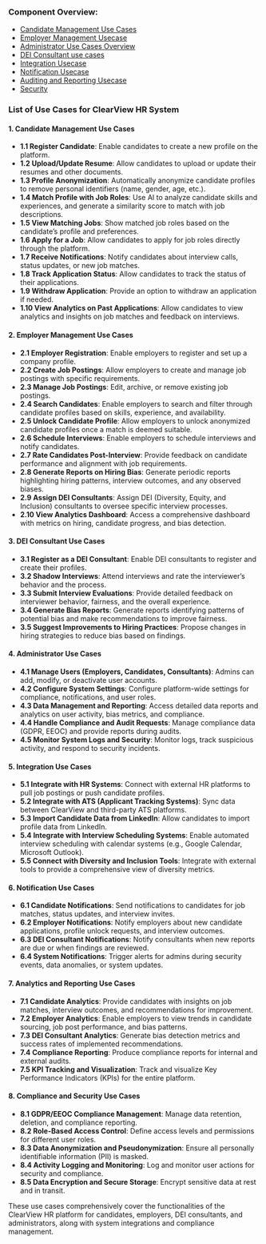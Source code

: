 
### Component Overview:

- [Candidate  Management Use Cases](https://github.com/bindubc/ClearViewSystem/tree/main/UseCase/Candidate%20Management%20Usecase)
- [Employer Management Usecase](https://github.com/bindubc/ClearViewSystem/tree/main/UseCase/Employer%20Management%20Use%20Cases)
- [Administrator Use Cases Overview](https://github.com/bindubc/ClearViewSystem/tree/main/UseCase/Administrator%20Use%20Cases)
- [DEI Consultant use cases](https://github.com/bindubc/ClearViewSystem/tree/main/UseCase/DEI%20Consultant%20Use%20Cases)
- [Integration Usecase](https://github.com/bindubc/ClearViewSystem/tree/main/UseCase/Integration%20Use%20Cases)
- [Notification Usecase](https://github.com/bindubc/ClearViewSystem/tree/main/UseCase/Notification%20Use%20Cases)
- [Auditing and Reporting Usecase](https://github.com/bindubc/ClearViewSystem/tree/main/UseCase/Reporting)
- [Security](https://github.com/bindubc/ClearViewSystem/tree/main/UseCase/Security)

### **List of Use Cases for ClearView HR System**

#### **1. Candidate Management Use Cases**
   - **1.1 Register Candidate**: Enable candidates to create a new profile on the platform.
   - **1.2 Upload/Update Resume**: Allow candidates to upload or update their resumes and other documents.
   - **1.3 Profile Anonymization**: Automatically anonymize candidate profiles to remove personal identifiers (name, gender, age, etc.).
   - **1.4 Match Profile with Job Roles**: Use AI to analyze candidate skills and experiences, and generate a similarity score to match with job descriptions.
   - **1.5 View Matching Jobs**: Show matched job roles based on the candidate’s profile and preferences.
   - **1.6 Apply for a Job**: Allow candidates to apply for job roles directly through the platform.
   - **1.7 Receive Notifications**: Notify candidates about interview calls, status updates, or new job matches.
   - **1.8 Track Application Status**: Allow candidates to track the status of their applications.
   - **1.9 Withdraw Application**: Provide an option to withdraw an application if needed.
   - **1.10 View Analytics on Past Applications**: Allow candidates to view analytics and insights on job matches and feedback on interviews.

#### **2. Employer Management Use Cases**
   - **2.1 Employer Registration**: Enable employers to register and set up a company profile.
   - **2.2 Create Job Postings**: Allow employers to create and manage job postings with specific requirements.
   - **2.3 Manage Job Postings**: Edit, archive, or remove existing job postings.
   - **2.4 Search Candidates**: Enable employers to search and filter through candidate profiles based on skills, experience, and availability.
   - **2.5 Unlock Candidate Profile**: Allow employers to unlock anonymized candidate profiles once a match is deemed suitable.
   - **2.6 Schedule Interviews**: Enable employers to schedule interviews and notify candidates.
   - **2.7 Rate Candidates Post-Interview**: Provide feedback on candidate performance and alignment with job requirements.
   - **2.8 Generate Reports on Hiring Bias**: Generate periodic reports highlighting hiring patterns, interview outcomes, and any observed biases.
   - **2.9 Assign DEI Consultants**: Assign DEI (Diversity, Equity, and Inclusion) consultants to oversee specific interview processes.
   - **2.10 View Analytics Dashboard**: Access a comprehensive dashboard with metrics on hiring, candidate progress, and bias detection.

#### **3. DEI Consultant Use Cases**
   - **3.1 Register as a DEI Consultant**: Enable DEI consultants to register and create their profiles.
   - **3.2 Shadow Interviews**: Attend interviews and rate the interviewer’s behavior and the process.
   - **3.3 Submit Interview Evaluations**: Provide detailed feedback on interviewer behavior, fairness, and the overall experience.
   - **3.4 Generate Bias Reports**: Generate reports identifying patterns of potential bias and make recommendations to improve fairness.
   - **3.5 Suggest Improvements to Hiring Practices**: Propose changes in hiring strategies to reduce bias based on findings.

#### **4. Administrator Use Cases**
   - **4.1 Manage Users (Employers, Candidates, Consultants)**: Admins can add, modify, or deactivate user accounts.
   - **4.2 Configure System Settings**: Configure platform-wide settings for compliance, notifications, and user roles.
   - **4.3 Data Management and Reporting**: Access detailed data reports and analytics on user activity, bias metrics, and compliance.
   - **4.4 Handle Compliance and Audit Requests**: Manage compliance data (GDPR, EEOC) and provide reports during audits.
   - **4.5 Monitor System Logs and Security**: Monitor logs, track suspicious activity, and respond to security incidents.

#### **5. Integration Use Cases**
   - **5.1 Integrate with HR Systems**: Connect with external HR platforms to pull job postings or push candidate profiles.
   - **5.2 Integrate with ATS (Applicant Tracking Systems)**: Sync data between ClearView and third-party ATS platforms.
   - **5.3 Import Candidate Data from LinkedIn**: Allow candidates to import profile data from LinkedIn.
   - **5.4 Integrate with Interview Scheduling Systems**: Enable automated interview scheduling with calendar systems (e.g., Google Calendar, Microsoft Outlook).
   - **5.5 Connect with Diversity and Inclusion Tools**: Integrate with external tools to provide a comprehensive view of diversity metrics.

#### **6. Notification Use Cases**
   - **6.1 Candidate Notifications**: Send notifications to candidates for job matches, status updates, and interview invites.
   - **6.2 Employer Notifications**: Notify employers about new candidate applications, profile unlock requests, and interview outcomes.
   - **6.3 DEI Consultant Notifications**: Notify consultants when new reports are due or when findings are reviewed.
   - **6.4 System Notifications**: Trigger alerts for admins during security events, data anomalies, or system updates.

#### **7. Analytics and Reporting Use Cases**
   - **7.1 Candidate Analytics**: Provide candidates with insights on job matches, interview outcomes, and recommendations for improvement.
   - **7.2 Employer Analytics**: Enable employers to view trends in candidate sourcing, job post performance, and bias patterns.
   - **7.3 DEI Consultant Analytics**: Generate bias detection metrics and success rates of implemented recommendations.
   - **7.4 Compliance Reporting**: Produce compliance reports for internal and external audits.
   - **7.5 KPI Tracking and Visualization**: Track and visualize Key Performance Indicators (KPIs) for the entire platform.

#### **8. Compliance and Security Use Cases**
   - **8.1 GDPR/EEOC Compliance Management**: Manage data retention, deletion, and compliance reporting.
   - **8.2 Role-Based Access Control**: Define access levels and permissions for different user roles.
   - **8.3 Data Anonymization and Pseudonymization**: Ensure all personally identifiable information (PII) is masked.
   - **8.4 Activity Logging and Monitoring**: Log and monitor user actions for security and compliance.
   - **8.5 Data Encryption and Secure Storage**: Encrypt sensitive data at rest and in transit.

These use cases comprehensively cover the functionalities of the ClearView HR platform for candidates, employers, DEI consultants, and administrators, along with system integrations and compliance management. 
